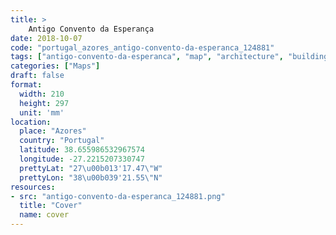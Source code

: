 ```yaml
---
title: > 
    Antigo Convento da Esperança
date: 2018-10-07
code: "portugal_azores_antigo-convento-da-esperanca_124881"
tags: ["antigo-convento-da-esperanca", "map", "architecture", "buildings", "Azores", "Portugal"]
categories: ["Maps"]
draft: false
format:
  width: 210
  height: 297
  unit: 'mm'
location:
  place: "Azores"
  country: "Portugal"
  latitude: 38.655986532967574
  longitude: -27.2215207330747
  prettyLat: "27\u00b013'17.47\"W"
  prettyLon: "38\u00b039'21.55\"N"
resources:
- src: "antigo-convento-da-esperanca_124881.png"
  title: "Cover"
  name: cover
---
```

